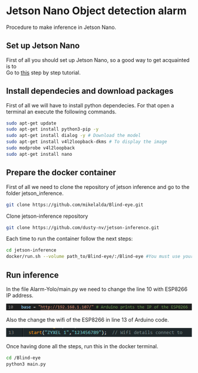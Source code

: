 
# Jetson Nano Object detection alarm

Procedure to make inference in Jetson Nano.

## Set up Jetson Nano
First of all you should set up Jetson Nano, so a good way to get acquainted is to  
Go to [this](https://developer.nvidia.com/embedded/learn/get-started-jetson-nano-devkit#intro) step by step tutorial.

## Install dependecies and download packages

First of all we will have to install python dependecies. For that open a terminal an execute the following commands.

```bash
sudo apt-get update
sudo apt-get install python3-pip -y
sudo apt-get install dialog -y # Download the model
sudo apt-get install v4l2loopback-dkms # To display the image
sudo modprobe v4l2loopback
sudo apt-get install nano 
```

## Prepare the docker container

First of all we need to clone the repository of jetson inference and go to the folder jetson_inference.

```bash
git clone https://github.com/mikelalda/Blind-eye.git

```

Clone jetson-inference repository

```bash
git clone https://github.com/dusty-nv/jetson-inference.git


```

Each time to run the container follow the next steps:

```bash
cd jetson-inference
docker/run.sh --volume path_to/Blind-eye/:/Blind-eye #You must use your own computer path.
```

## Run inference

In the file Alarm-Yolo/main.py we need to change the line 10 with ESP8266 IP address.

![](assets/2023-05-03_101412.png)

Also the change the wifi of the ESP8266 in line 13 of Arduino code.

![](assets/2023-05-03_101304.png)

Once having done all the steps, run this in the docker terminal.
 
```bash
cd /Blind-eye
python3 main.py
```

